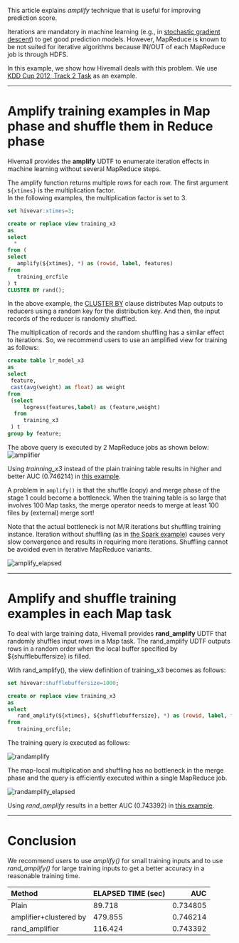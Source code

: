 <!--
  Licensed to the Apache Software Foundation (ASF) under one
  or more contributor license agreements.  See the NOTICE file
  distributed with this work for additional information
  regarding copyright ownership.  The ASF licenses this file
  to you under the Apache License, Version 2.0 (the
  "License"); you may not use this file except in compliance
  with the License.  You may obtain a copy of the License at

    http://www.apache.org/licenses/LICENSE-2.0

  Unless required by applicable law or agreed to in writing,
  software distributed under the License is distributed on an
  "AS IS" BASIS, WITHOUT WARRANTIES OR CONDITIONS OF ANY
  KIND, either express or implied.  See the License for the
  specific language governing permissions and limitations
  under the License.
-->
        
This article explains *amplify* technique that is useful for improving prediction score.

Iterations are mandatory in machine learning (e.g., in [stochastic gradient descent](http://en.wikipedia.org/wiki/Stochastic_gradient_descent)) to get good prediction models. However, MapReduce is known to be not suited for iterative algorithms because IN/OUT of each MapReduce job is through HDFS.

In this example, we show how Hivemall deals with this problem. We use [KDD Cup 2012, Track 2 Task](../regression/kddcup12tr2_dataset.html) as an example.

<!-- toc -->

---
# Amplify training examples in Map phase and shuffle them in Reduce phase
Hivemall provides the **amplify** UDTF to enumerate iteration effects in machine learning without several MapReduce steps. 

The amplify function returns multiple rows for each row.
The first argument `${xtimes}` is the multiplication factor.  
In the following examples, the multiplication factor is set to 3.

```sql
set hivevar:xtimes=3;

create or replace view training_x3
as
select 
  * 
from (
select
   amplify(${xtimes}, *) as (rowid, label, features)
from  
   training_orcfile
) t
CLUSTER BY rand();
```

In the above example, the  [CLUSTER BY](https://cwiki.apache.org/confluence/display/Hive/LanguageManual+SortBy#LanguageManualSortBy-SyntaxofClusterByandDistributeBy) clause distributes Map outputs to reducers using a random key for the distribution key. And then, the input records of the reducer is randomly shuffled.

The multiplication of records and  the random shuffling has a similar effect to iterations.
So, we recommend users to use an amplified view for training as follows:

```sql
create table lr_model_x3 
as
select 
 feature,
 cast(avg(weight) as float) as weight
from 
 (select 
     logress(features,label) as (feature,weight)
  from 
     training_x3
 ) t 
group by feature;
```

The above query is executed by 2 MapReduce jobs as shown below:
<img src="../resources/images/amplify.png" alt="amplifier"/>

Using *trainning_x3*  instead of the plain training table results in higher and better AUC (0.746214) in [this example](../regression/kddcup12tr2_lr_amplify.html#conclusion).

A problem in `amplify()` is that the shuffle (copy) and merge phase of the stage 1 could become a bottleneck.
When the training table is so large that involves 100 Map tasks, the merge operator needs to merge at least 100 files by (external) merge sort! 

Note that the actual bottleneck is not M/R iterations but shuffling training instance. Iteration without shuffling (as in [the Spark example](http://spark.incubator.apache.org/examples.html)) causes very slow convergence and results in requiring more iterations. Shuffling cannot be avoided even in iterative MapReduce variants.

<img src="../resources/images/amplify_elapsed.png" alt="amplify_elapsed"/>

---
# Amplify and shuffle training examples in each Map task

To deal with large training data, Hivemall provides **rand_amplify** UDTF that randomly shuffles input rows in a Map task.
The rand_amplify UDTF outputs rows in a random order when the local buffer specified by ${shufflebuffersize} is filled.

With rand_amplify(), the view definition of training_x3 becomes as follows:
```sql
set hivevar:shufflebuffersize=1000;

create or replace view training_x3
as
select
   rand_amplify(${xtimes}, ${shufflebuffersize}, *) as (rowid, label, features)
from  
   training_orcfile;
```

The training query is executed as follows:

<img src="../resources/images/randamplify.png" alt="randamplify"/>

The map-local multiplication and shuffling has no bottleneck in the merge phase and the query is efficiently executed within a single MapReduce job.

<img src="../resources/images/randamplify_elapsed.png" alt="randamplify_elapsed"/>

Using *rand_amplify* results in a better AUC (0.743392) in [this example](../regression/kddcup12tr2_lr_amplify.html#conclusion).

---
# Conclusion

We recommend users to use *amplify()* for small training inputs and to use *rand_amplify()* for large training inputs to get a better accuracy in a reasonable training time.

| Method     | ELAPSED TIME (sec) | AUC |
|:-----------|--------------------|----:|
| Plain | 89.718 | 0.734805 |
| amplifier+clustered by | 479.855  | 0.746214 |
| rand_amplifier | 116.424 | 0.743392 |